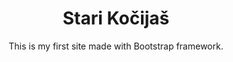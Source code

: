 <h1 align="center">Stari Kočijaš</h1>

<p align="center">This is my first site made with Bootstrap framework.</p>